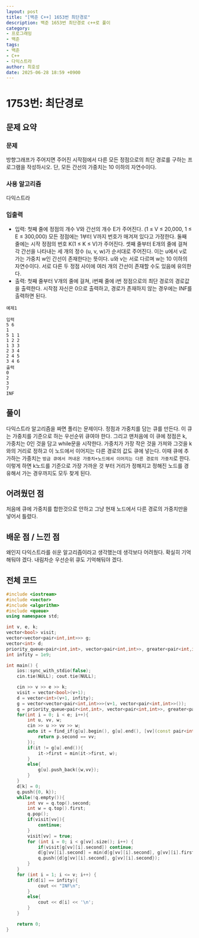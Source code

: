 ```yaml
---
layout: post
title: "[백준 C++] 1653번 최단경로"
description: 백준 1653번 최단경로 c++로 풀이
category:
- 프로그래밍
- 백준
tags:
- 백준
- C++
- 다익스트라
author: 최호성
date: 2025-06-28 18:59 +0900
---
```

# 1753번: 최단경로

## 문제 요약
### 문제
방향그래프가 주어지면 주어진 시작점에서 다른 모든 정점으로의 최단 경로를 구하는 프로그램을 작성하시오. 단, 모든 간선의 가중치는 10 이하의 자연수이다.

### 사용 알고리즘
다익스트라

### 입출력
- 입력: 첫째 줄에 정점의 개수 V와 간선의 개수 E가 주어진다. (1 ≤ V ≤ 20,000, 1 ≤ E ≤ 300,000) 모든 정점에는 1부터 V까지 번호가 매겨져 있다고 가정한다. 둘째 줄에는 시작 정점의 번호 K(1 ≤ K ≤ V)가 주어진다. 셋째 줄부터 E개의 줄에 걸쳐 각 간선을 나타내는 세 개의 정수 (u, v, w)가 순서대로 주어진다. 이는 u에서 v로 가는 가중치 w인 간선이 존재한다는 뜻이다. u와 v는 서로 다르며 w는 10 이하의 자연수이다. 서로 다른 두 정점 사이에 여러 개의 간선이 존재할 수도 있음에 유의한다.
- 출력: 첫째 줄부터 V개의 줄에 걸쳐, i번째 줄에 i번 정점으로의 최단 경로의 경로값을 출력한다. 시작점 자신은 0으로 출력하고, 경로가 존재하지 않는 경우에는 INF를 출력하면 된다.
```
예제1

입력
5 6
1
5 1 1
1 2 2
1 3 3
2 3 4
2 4 5
3 4 6
출력
0
2
3
7
INF
```
## 풀이
다익스트라 알고리즘을 짜면 풀리는 문제이다. 정점과 가중치를 담는 큐를 만든다. 이 큐는 가중치를 기준으로 하는 우선순위 큐여야 한다. 그리고 맨처음에 이 큐에 정점은 k, 가중치는 0인 것을 담고 while문을 시작한다. 가중치가 가장 작은 것을 가져와 그것을 k와의 거리로 정하고 이 노드에서 이어지는 다른 경로의 값도 큐에 넣는다. 이때 큐에 추가하는 가중치는 `방금 큐에서 꺼내온 가중치+노드에서 이어지는 다른 경로의 가중치`로 한다. 이렇게 하면 k노드를 기준으로 가장 가까운 것 부터 거리가 정해지고 정해진 노드를 경유해서 가는 경우까지도 모두 찾게 된다.

## 어려웠던 점
처음에 큐에 가중치를 합한것으로 안하고 그냥 현재 노드에서 다른 경로의 가중치만을 넣어서 틀렸다.

## 배운 점 / 느낀 점
왜인지 다익스트라를 쉬운 알고리즘이라고 생각했는데 생각보다 어려웠다. 확실히 기억해둬야 겠다. 내림차순 우선순위 큐도 기억해둬야 겠다.

## 전체 코드
```cpp
#include <iostream>
#include <vector>
#include <algorithm>
#include <queue>
using namespace std;

int v, e, k;
vector<bool> visit;
vector<vector<pair<int,int>>> g;
vector<int> d;
priority_queue<pair<int,int>, vector<pair<int,int>>, greater<pair<int,int>>> q;
int infity = 1e9;

int main() {
    ios::sync_with_stdio(false);
    cin.tie(NULL); cout.tie(NULL);

    cin >> v >> e >> k;
    visit = vector<bool>(v+1);
    d = vector<int>(v+1, infity);
    g = vector<vector<pair<int,int>>>(v+1, vector<pair<int,int>>());
    q = priority_queue<pair<int,int>, vector<pair<int,int>>, greater<pair<int,int>>>();
    for(int i = 0; i < e; i++){
        int u, vv, w;
        cin >> u >> vv >> w;
        auto it = find_if(g[u].begin(), g[u].end(), [vv](const pair<int,int>& p) {
            return p.second == vv;
        });
        if(it != g[u].end()){
            it->first = min(it->first, w);
        }
        else{
            g[u].push_back({w,vv});
        }
    }
    d[k] = 0;
    q.push({0, k});
    while(!q.empty()){
        int vv = q.top().second;
        int w = q.top().first;
        q.pop();
        if(visit[vv]){
            continue;
        }
        visit[vv] = true;
        for (int i = 0; i < g[vv].size(); i++) {
            if(visit[g[vv][i].second]) continue;
            d[g[vv][i].second] = min(d[g[vv][i].second], g[vv][i].first+d[vv]);
            q.push({d[g[vv][i].second], g[vv][i].second});
        }
    }
    for (int i = 1; i <= v; i++) {
        if(d[i] == infity){
            cout << "INF\n";
        }
        else{
            cout << d[i] << '\n';
        }
    }

    return 0;
}
```

